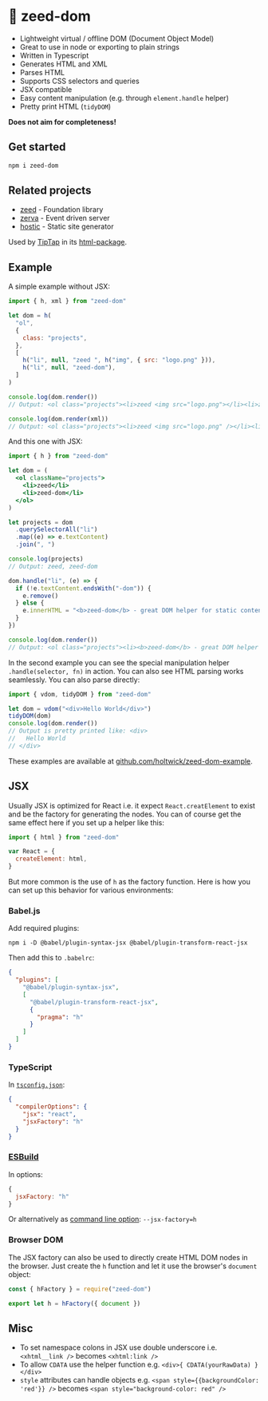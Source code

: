 # 🌱 zeed-dom

- Lightweight virtual / offline DOM (Document Object Model)
- Great to use in node or exporting to plain strings
- Written in Typescript
- Generates HTML and XML
- Parses HTML
- Supports CSS selectors and queries
- JSX compatible
- Easy content manipulation (e.g. through `element.handle` helper)
- Pretty print HTML (`tidyDOM`)

**Does not aim for completeness!**

## Get started

```sh
npm i zeed-dom
```

## Related projects

- [zeed](github.com/holtwick/zeed) - Foundation library
- [zerva](github.com/holtwick/zerva) - Event driven server
- [hostic](github.com/holtwick/hostic) - Static site generator

Used by [TipTap](https://www.tiptap.dev/) in its [html-package](https://github.com/ueberdosis/tiptap/tree/aac0193050228a8b6237d84f1eb587cfc0d08e24/packages/html).

## Example

A simple example without JSX:

```js
import { h, xml } from "zeed-dom"

let dom = h(
  "ol",
  {
    class: "projects",
  },
  [
    h("li", null, "zeed ", h("img", { src: "logo.png" })),
    h("li", null, "zeed-dom"),
  ]
)

console.log(dom.render())
// Output: <ol class="projects"><li>zeed <img src="logo.png"></li><li>zeed-dom</li></ol>

console.log(dom.render(xml))
// Output: <ol class="projects"><li>zeed <img src="logo.png" /></li><li>zeed-dom</li></ol>
```

And this one with JSX:

```jsx
import { h } from "zeed-dom"

let dom = (
  <ol className="projects">
    <li>zeed</li>
    <li>zeed-dom</li>
  </ol>
)

let projects = dom
  .querySelectorAll("li")
  .map((e) => e.textContent)
  .join(", ")

console.log(projects)
// Output: zeed, zeed-dom

dom.handle("li", (e) => {
  if (!e.textContent.endsWith("-dom")) {
    e.remove()
  } else {
    e.innerHTML = "<b>zeed-dom</b> - great DOM helper for static content"
  }
})

console.log(dom.render())
// Output: <ol class="projects"><li><b>zeed-dom</b> - great DOM helper for static content</li></ol>
```

In the second example you can see the special manipulation helper `.handle(selector, fn)` in action. You can also see HTML parsing works seamlessly. You can also parse directly:

```js
import { vdom, tidyDOM } from "zeed-dom"

let dom = vdom("<div>Hello World</div>")
tidyDOM(dom)
console.log(dom.render())
// Output is pretty printed like: <div>
//   Hello World
// </div>
```

These examples are available at [github.com/holtwick/zeed-dom-example](https://github.com/holtwick/zeed-dom-example).

## JSX

Usually JSX is optimized for React i.e. it expect `React.creatElement` to exist and be the factory for generating the nodes. You can of course get the same effect here if you set up a helper like this:

```js
import { html } from "zeed-dom"

var React = {
  createElement: html,
}
```

But more common is the use of `h` as the factory function. Here is how you can set up this behavior for various environments:

### Babel.js

Add required plugins:

```shell script
npm i -D @babel/plugin-syntax-jsx @babel/plugin-transform-react-jsx
```

Then add this to `.babelrc`:

```json
{
  "plugins": [
    "@babel/plugin-syntax-jsx",
    [
      "@babel/plugin-transform-react-jsx",
      {
        "pragma": "h"
      }
    ]
  ]
}
```

### TypeScript

In [`tsconfig.json`](https://www.typescriptlang.org/docs/handbook/compiler-options-in-msbuild.html#mappings):

```json
{
  "compilerOptions": {
    "jsx": "react",
    "jsxFactory": "h"
  }
}
```

### [ESBuild](https://github.com/evanw/esbuild)

In options:

```js
{
  jsxFactory: "h"
}
```

Or alternatively as [command line option](https://github.com/evanw/esbuild#command-line-usage): `--jsx-factory=h`

### Browser DOM

The JSX factory can also be used to directly create HTML DOM nodes in the browser. Just create the `h` function and let it use the browser's `document` object:

```js
const { hFactory } = require("zeed-dom")

export let h = hFactory({ document })
```

## Misc

- To set namespace colons in JSX use double underscore i.e. `<xhtml__link />` becomes `<xhtml:link />`
- To allow `CDATA` use the helper function e.g. `<div>{ CDATA(yourRawData) }</div>`
- `style` attributes can handle objects e.g. `<span style={{backgroundColor: 'red'}} />` becomes `<span style="background-color: red" />`
